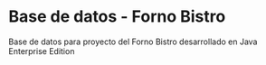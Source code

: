 # Base de datos - Forno Bistro

Base de datos para proyecto del Forno Bistro desarrollado en Java Enterprise Edition
